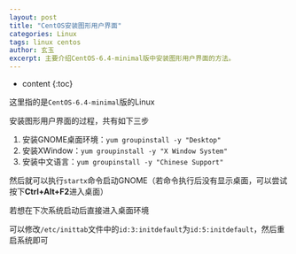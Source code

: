 ```yaml
---
layout: post
title: "CentOS安装图形用户界面"
categories: Linux
tags: linux centos
author: 玄玉
excerpt: 主要介绍CentOS-6.4-minimal版中安装图形用户界面的方法。
---
```


* content
{:toc}


这里指的是`CentOS-6.4-minimal`版的Linux

安装图形用户界面的过程，共有如下三步

1. 安装GNOME桌面环境：`yum groupinstall -y "Desktop"`
2. 安装XWindow：`yum groupinstall -y "X Window System"`
3. 安装中文语言：`yum groupinstall -y "Chinese Support"`

然后就可以执行`startx`命令启动GNOME（若命令执行后没有显示桌面，可以尝试按下**Ctrl+Alt+F2**进入桌面）

若想在下次系统启动后直接进入桌面环境

可以修改`/etc/inittab`文件中的`id:3:initdefault`为`id:5:initdefault`，然后重启系统即可